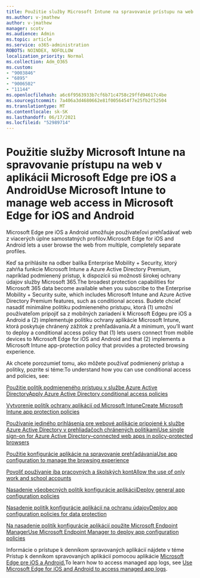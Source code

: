 ```yaml
---
title: Použitie služby Microsoft Intune na spravovanie prístupu na web v aplikácii Microsoft Edge pre iOS a Android
ms.author: v-jmathew
author: v-jmathew
manager: scotv
ms.audience: Admin
ms.topic: article
ms.service: o365-administration
ROBOTS: NOINDEX, NOFOLLOW
localization_priority: Normal
ms.collection: Adm_O365
ms.custom:
- "9003846"
- "6895"
- "9006502"
- "11144"
ms.openlocfilehash: a6c6f9563933b7cf6b71c4758c29ffd94617c4be
ms.sourcegitcommit: 7a406a3d4680662e81f0056454f7e25fb2f52504
ms.translationtype: MT
ms.contentlocale: sk-SK
ms.lasthandoff: 06/17/2021
ms.locfileid: "52989714"
---
```

# <a name="use-microsoft-intune-to-manage-web-access-in-microsoft-edge-for-ios-and-android"></a><span data-ttu-id="10abc-102">Použitie služby Microsoft Intune na spravovanie prístupu na web v aplikácii Microsoft Edge pre iOS a Android</span><span class="sxs-lookup"><span data-stu-id="10abc-102">Use Microsoft Intune to manage web access in Microsoft Edge for iOS and Android</span></span>

<span data-ttu-id="10abc-103">Microsoft Edge pre iOS a Android umožňuje používateľovi prehľadávať web z viacerých úplne samostatných profilov.</span><span class="sxs-lookup"><span data-stu-id="10abc-103">Microsoft Edge for iOS and Android lets a user browse the web from multiple, completely separate profiles.</span></span>

<span data-ttu-id="10abc-104">Keď sa prihlásite na odber balíka Enterprise Mobility + Security, ktorý zahŕňa funkcie Microsoft Intune a Azure Active Directory Premium, napríklad podmienený prístup, k dispozícii sú možnosti širokej ochrany údajov služby Microsoft 365.</span><span class="sxs-lookup"><span data-stu-id="10abc-104">The broadest protection capabilities for Microsoft 365 data become available when you subscribe to the Enterprise Mobility + Security suite, which includes Microsoft Intune and Azure Active Directory Premium features, such as conditional access.</span></span> <span data-ttu-id="10abc-105">Budete chcieť nasadiť minimálne politiku podmieneného prístupu, ktorá (1) umožní používateľom pripojiť sa z mobilných zariadení k Microsoft Edgeu pre iOS a Android a (2) implementuje politiku ochrany aplikácie Microsoft Intune, ktorá poskytuje chránený zážitok z prehľadávania.</span><span class="sxs-lookup"><span data-stu-id="10abc-105">At a minimum, you’ll want to deploy a conditional access policy that (1) lets users connect from mobile devices to Microsoft Edge for iOS and Android and that (2) implements a Microsoft Intune app-protection policy that provides a protected browsing experience.</span></span>

<span data-ttu-id="10abc-106">Ak chcete porozumieť tomu, ako môžete používať podmienený prístup a politiky, pozrite si téme:</span><span class="sxs-lookup"><span data-stu-id="10abc-106">To understand how you can use conditional access and policies, see:</span></span>

[<span data-ttu-id="10abc-107">Použitie politík podmieneného prístupu v službe Azure Active Directory</span><span class="sxs-lookup"><span data-stu-id="10abc-107">Apply Azure Active Directory conditional access policies</span></span>](https://go.microsoft.com/fwlink/?linkid=2132481)

[<span data-ttu-id="10abc-108">Vytvorenie politík ochrany aplikácií od Microsoft Intune</span><span class="sxs-lookup"><span data-stu-id="10abc-108">Create Microsoft Intune app protection policies</span></span>](https://go.microsoft.com/fwlink/?linkid=2132651)

[<span data-ttu-id="10abc-109">Používanie jediného prihlásenia pre webové aplikácie pripojené k službe Azure Active Directory v prehliadačoch chránených politikami</span><span class="sxs-lookup"><span data-stu-id="10abc-109">Use single sign-on for Azure Active Directory–connected web apps in policy-protected browsers</span></span>](https://go.microsoft.com/fwlink/?linkid=2132482)

[<span data-ttu-id="10abc-110">Použitie konfigurácie aplikácie na spravovanie prehľadávania</span><span class="sxs-lookup"><span data-stu-id="10abc-110">Use app configuration to manage the browsing experience</span></span>](https://go.microsoft.com/fwlink/?linkid=2132483)

[<span data-ttu-id="10abc-111">Povoliť používanie iba pracovných a školských kont</span><span class="sxs-lookup"><span data-stu-id="10abc-111">Allow the use of only work and school accounts</span></span>](https://go.microsoft.com/fwlink/?linkid=2132652)

[<span data-ttu-id="10abc-112">Nasadenie všeobecných politík konfigurácie aplikácií</span><span class="sxs-lookup"><span data-stu-id="10abc-112">Deploy general app configuration policies</span></span>](https://go.microsoft.com/fwlink/?linkid=2132653)

[<span data-ttu-id="10abc-113">Nasadenie politík konfigurácie aplikácií na ochranu údajov</span><span class="sxs-lookup"><span data-stu-id="10abc-113">Deploy app configuration policies for data protection</span></span>](https://go.microsoft.com/fwlink/?linkid=2132654)

[<span data-ttu-id="10abc-114">Na nasadenie politík konfigurácie aplikácií použite Microsoft Endpoint Manager</span><span class="sxs-lookup"><span data-stu-id="10abc-114">Use Microsoft Endpoint Manager to deploy app configuration policies</span></span>](https://go.microsoft.com/fwlink/?linkid=2132707)

<span data-ttu-id="10abc-115">Informácie o prístupe k denníkom spravovaných aplikácií nájdete v téme Prístup k denníkom spravovaných aplikácií pomocou aplikácie [Microsoft Edge pre iOS a Android.](https://go.microsoft.com/fwlink/?linkid=2132578)</span><span class="sxs-lookup"><span data-stu-id="10abc-115">To learn how to access managed app logs, see [Use Microsoft Edge for iOS and Android to access managed app logs](https://go.microsoft.com/fwlink/?linkid=2132578).</span></span>
